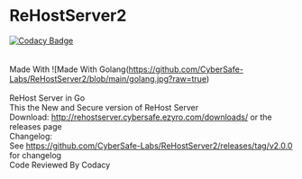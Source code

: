 # ReHostServer2
[![Codacy Badge](https://app.codacy.com/project/badge/Grade/3d0ee1ce6f4047698ea538ab90bac1df)](https://www.codacy.com/gh/CyberSafe-Labs/ReHostServer2/dashboard?utm_source=github.com&amp;utm_medium=referral&amp;utm_content=CyberSafe-Labs/ReHostServer2&amp;utm_campaign=Badge_Grade)
<br>
<br>
<br>
Made With ![Made With Golang(https://github.com/CyberSafe-Labs/ReHostServer2/blob/main/golang.jpg?raw=true)
<br>
<br>
ReHost Server in Go
<br>
This the New and Secure version of ReHost Server
<br>
Download:
http://rehostserver.cybersafe.ezyro.com/downloads/ or the releases page
<br>
Changelog:
<br>
See https://github.com/CyberSafe-Labs/ReHostServer2/releases/tag/v2.0.0 for changelog
<br>
Code Reviewed By Codacy 
